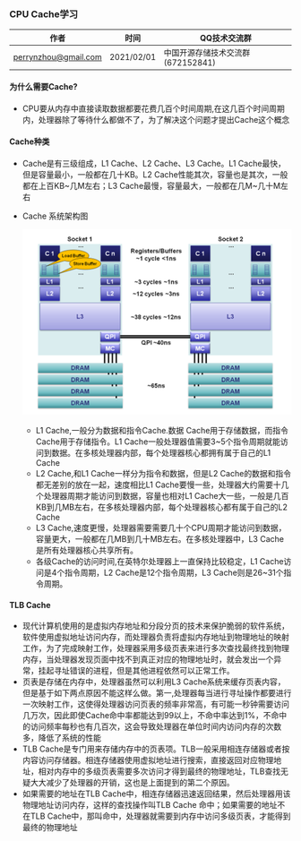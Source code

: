 ### CPU Cache学习

| 作者                 | 时间       | QQ技术交流群                      |
| -------------------- | ---------- | --------------------------------- |
| perrynzhou@gmail.com | 2021/02/01 | 中国开源存储技术交流群(672152841) |

#### 为什么需要Cache?
- CPU要从内存中直接读取数据都要花费几百个时间周期,在这几百个时间周期内，处理器除了等待什么都做不了，为了解决这个问题才提出Cache这个概念

#### Cache种类
- Cache是有三级组成，L1 Cache、L2 Cache、L3 Cache。L1 Cache最快，但是容量最小，一般都在几十KB。L2 Cache性能其次，容量也是其次，一般都在上百KB~几M左右；L3 Cache最慢，容量最大，一般都在几M~几十M左右

- Cache 系统架构图

  ![](../../images/mem-cache.png)
  
  - L1 Cache,一般分为数据和指令Cache.数据 Cache用于存储数据，而指令Cache用于存储指令。L1 Cache一般处理器值需要3~5个指令周期就能访问到数据。在多核处理器内部，每个处理器核心都拥有属于自己的L1 Cache
  - L2 Cache,和L1 Cache一样分为指令和数据，但是L2 Cache的数据和指令都无差别的放在一起，速度相比L1 Cache要慢一些，处理器大约需要十几个处理器周期才能访问到数据，容量也相对L1 Cache大一些，一般是几百KB到几MB左右，在多核处理器内部，每个处理器核心都有属于自己的L2 Cache
  - L3 Cache,速度更慢，处理器需要需要几十个CPU周期才能访问到数据，容量更大，一般都在几MB到几十MB左右。在多核处理器中，L3 Cache是所有处理器核心共享所有。
  - 各级Cache的访问时间,在英特尔处理器上一直保持比较稳定，L1 Cache访问是4个指令周期，L2 Cache是12个指令周期，L3 Cache则是26~31个指令周期。
  

#### TLB Cache

- 现代计算机使用的是虚拟内存地址和分段分页的技术来保护脆弱的软件系统，软件使用虚拟地址访问内存，而处理器负责将虚拟内存地址到物理地址的映射工作，为了完成映射工作，处理器采用多级页表来进行多次查找最终找到物理内存，当处理器发现页面中找不到真正对应的物理地址时，就会发出一个异常，挂起寻址错误的进程，但是其他进程依然可以正常工作。
- 页表是存储在内存中，处理器虽然可以利用L3 Cache系统来缓存页表内容，但是基于如下两点原因不能这样么做。第一,处理器每当进行寻址操作都要进行一次映射工作，这使得处理器访问页表的频率非常高，有可能一秒钟需要访问几万次，因此即使Cache命中率都能达到99以上，不命中率达到1%，不命中的访问频率每秒也有几百次，这会导致处理器在单位时间内访问内存的次数多，降低了系统的性能
- TLB Cache是专门用来存储内存中的页表项。TLB一般采用相连存储器或者按内容访问存储器。相连存储器使用虚拟地址进行搜索，直接返回对应物理地址，相对内存中的多级页表需要多次访问才得到最终的物理地址，TLB查找无疑大大减少了处理器的开销，这也是上面提到的第二个原因。
- 如果需要的地址在TLB Cache中，相连存储器迅速返回结果，然后处理器用该物理地址访问内存，这样的查找操作叫TLB Cache 命中；如果需要的地址不在TLB Cache中，那叫命中，处理器就需要到内存中访问多级页表，才能得到最终的物理地址
